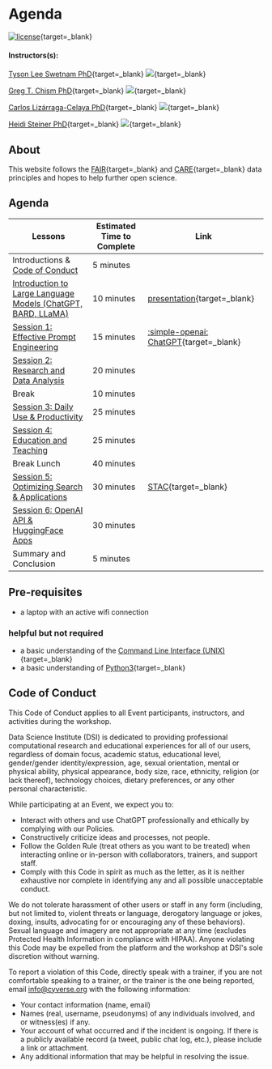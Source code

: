 # Agenda

[![license](https://mirrors.creativecommons.org/presskit/buttons/88x31/svg/by.svg)](https://creativecommons.org/licenses/by/4.0/){target=_blank} 

#### Instructors(s): 

[Tyson Lee Swetnam PhD](https://tysonswetnam.com/){target=_blank} [![](https://orcid.org/sites/default/files/images/orcid_16x16.png)](http://orcid.org/0000-0002-6639-7181){target=_blank}

[Greg T. Chism PhD](https://gregtchism.com/){target=_blank}  [![](https://orcid.org/sites/default/files/images/orcid_16x16.png)](https://orcid.org/0000-0002-5478-2445){target=_blank}

[Carlos Lizárraga-Celaya PhD](https://github.com/carloslizarragac){target=_blank} [![](https://orcid.org/sites/default/files/images/orcid_16x16.png)](https://orcid.org/0000-0002-0893-4268){target=_blank}

[Heidi Steiner PhD](https://heidiesteiner.netlify.app/){target=_blank} [![](https://orcid.org/sites/default/files/images/orcid_16x16.png)](https://orcid.org/0000-0003-1059-1177){target=_blank}


## About

This website follows the [FAIR](https://www.go-fair.org/fair-principles/){target=_blank} and [CARE](https://www.gida-global.org/care){target=_blank} data principles and hopes to help further open science. 

## Agenda

| Lessons | Estimated Time to Complete | Link |
|---------|----------------------------|------|
| Introductions & [Code of Conduct](#code-of-conduct) | 5 minutes | |
| [Introduction to Large Language Models (ChatGPT, BARD, LLaMA)](chatgpt_prompts.md#how-does-chatgpt-work) | 10 minutes | [presentation](){target=_blank} |
| [Session 1: Effective Prompt Engineering](chatgpt_prompts.md#simple-openai-prompt-writing) | 15 minutes | [:simple-openai: ChatGPT](https://chat.openai.com){target=_blank} |
| [Session 2: Research and Data Analysis](chatgpt_prompts.md#simple-openai-academic-research) | 20 minutes | |
| Break | 10 minutes | |
| [Session 3: Daily Use & Productivity](chatgpt_prompts.md#simple-openai-word-processing) | 25 minutes | |
| [Session 4: Education and Teaching](chatgpt_prompts.md) | 25 minutes | |
| Break Lunch | 40 minutes | |  
| [Session 5: Optimizing Search & Applications](chatgpt_prompts.md#simple-openai-software-development) | 30 minutes | [STAC](https://stacspec.org/){target=_blank} | 
| [Session 6: OpenAI API & HuggingFace Apps ](openai_api.md) | 30 minutes | |
| Summary and Conclusion | 5 minutes | | 

## Pre-requisites

* a laptop with an active wifi connection

### helpful but not required

* a basic understanding of the [Command Line Interface (UNIX)](https://swcarpentry.github.io/shell-novice/){target=_blank}
* a basic understanding of [Python3](https://www.geeksforgeeks.org/introduction-to-python3/#:~:text=Python%20is%20a%20high%2Dlevel,them%20readable%20all%20the%20time.){target=_blank}

## Code of Conduct

This Code of Conduct applies to all Event participants, instructors, and activities during the workshop.

Data Science Institute (DSI) is dedicated to providing professional computational research
and educational experiences for all of our users, regardless of domain
focus, academic status, educational level, gender/gender
identity/expression, age, sexual orientation, mental or physical
ability, physical appearance, body size, race, ethnicity, religion (or
lack thereof), technology choices, dietary preferences, or any other
personal characteristic.

While participating at an Event, we expect you to:

-   Interact with others and use ChatGPT professionally and ethically by
    complying with our Policies.
-   Constructively criticize ideas and processes, not people.
-   Follow the Golden Rule (treat others as you want to be treated) when
    interacting online or in-person with collaborators, trainers, and
    support staff.
-   Comply with this Code in spirit as much as the letter, as it is
    neither exhaustive nor complete in identifying any and all possible
    unacceptable conduct.

We do not tolerate harassment of other users or staff in any form
(including, but not limited to, violent threats or language, derogatory
language or jokes, doxing, insults, advocating for or encouraging any of
these behaviors). Sexual language and imagery are not appropriate at any
time (excludes Protected Health Information in compliance with HIPAA).
Anyone violating this Code may be expelled from the platform and the
workshop at DSI's sole discretion without warning.

To report a violation of this Code, directly speak with a trainer, if you are not comfortable
speaking to a trainer, or the trainer is the one being reported, email <info@cyverse.org> with the following information:

-   Your contact information (name, email)
-   Names (real, username, pseudonyms) of any individuals involved, and
    or witness(es) if any.
-   Your account of what occurred and if the incident is ongoing. If
    there is a publicly available record (a tweet, public chat log,
    etc.), please include a link or attachment.
-   Any additional information that may be helpful in resolving the
    issue.
